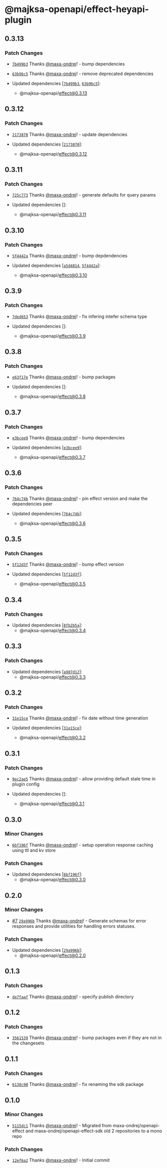 # @majksa-openapi/effect-heyapi-plugin

## 0.3.13

### Patch Changes

- [`7b499b3`](https://github.com/maxa-ondrej/openapi/commit/7b499b3c883a417c7efe927e4c6f47a4d516f760) Thanks [@maxa-ondrej](https://github.com/maxa-ondrej)! - bump dependencies

- [`63b96c5`](https://github.com/maxa-ondrej/openapi/commit/63b96c50af40f405f8b2649dac2cf63247259739) Thanks [@maxa-ondrej](https://github.com/maxa-ondrej)! - remove deprecated dependencies

- Updated dependencies [[`7b499b3`](https://github.com/maxa-ondrej/openapi/commit/7b499b3c883a417c7efe927e4c6f47a4d516f760), [`63b96c5`](https://github.com/maxa-ondrej/openapi/commit/63b96c50af40f405f8b2649dac2cf63247259739)]:
  - @majksa-openapi/effect@0.3.13

## 0.3.12

### Patch Changes

- [`2173870`](https://github.com/maxa-ondrej/openapi/commit/217387078ec79fb7004a8a40ccfaf43e43ef8afa) Thanks [@maxa-ondrej](https://github.com/maxa-ondrej)! - update dependencies

- Updated dependencies [[`2173870`](https://github.com/maxa-ondrej/openapi/commit/217387078ec79fb7004a8a40ccfaf43e43ef8afa)]:
  - @majksa-openapi/effect@0.3.12

## 0.3.11

### Patch Changes

- [`725c773`](https://github.com/maxa-ondrej/openapi/commit/725c773fac64b443ac0e43764d2dcc35492911ba) Thanks [@maxa-ondrej](https://github.com/maxa-ondrej)! - generate defaults for query params

- Updated dependencies []:
  - @majksa-openapi/effect@0.3.11

## 0.3.10

### Patch Changes

- [`5f4442a`](https://github.com/maxa-ondrej/openapi/commit/5f4442a9e66a70e4d159529ef6799e2612bd4c14) Thanks [@maxa-ondrej](https://github.com/maxa-ondrej)! - bump depdendencies

- Updated dependencies [[`a5d4014`](https://github.com/maxa-ondrej/openapi/commit/a5d4014a5e35b26df01f8fc3d4b947518c82b6f6), [`5f4442a`](https://github.com/maxa-ondrej/openapi/commit/5f4442a9e66a70e4d159529ef6799e2612bd4c14)]:
  - @majksa-openapi/effect@0.3.10

## 0.3.9

### Patch Changes

- [`7ded653`](https://github.com/maxa-ondrej/openapi/commit/7ded653f00258be2de1e5c4fe8276b8200adef1f) Thanks [@maxa-ondrej](https://github.com/maxa-ondrej)! - fix infering intefer schema type

- Updated dependencies []:
  - @majksa-openapi/effect@0.3.9

## 0.3.8

### Patch Changes

- [`e63f17e`](https://github.com/maxa-ondrej/openapi/commit/e63f17eb53ebbe6808c5cff1e40252737ed093db) Thanks [@maxa-ondrej](https://github.com/maxa-ondrej)! - bump packages

- Updated dependencies []:
  - @majksa-openapi/effect@0.3.8

## 0.3.7

### Patch Changes

- [`e3bcee9`](https://github.com/maxa-ondrej/openapi/commit/e3bcee9a38ba3ab88e22ba53a9c4e7101bc230c0) Thanks [@maxa-ondrej](https://github.com/maxa-ondrej)! - bump dependencies

- Updated dependencies [[`e3bcee9`](https://github.com/maxa-ondrej/openapi/commit/e3bcee9a38ba3ab88e22ba53a9c4e7101bc230c0)]:
  - @majksa-openapi/effect@0.3.7

## 0.3.6

### Patch Changes

- [`764c74b`](https://github.com/maxa-ondrej/openapi/commit/764c74bb5125d5bb492290c15e4d0850120ea5a1) Thanks [@maxa-ondrej](https://github.com/maxa-ondrej)! - pin effect version and make the dependencies peer

- Updated dependencies [[`764c74b`](https://github.com/maxa-ondrej/openapi/commit/764c74bb5125d5bb492290c15e4d0850120ea5a1)]:
  - @majksa-openapi/effect@0.3.6

## 0.3.5

### Patch Changes

- [`5f12d3f`](https://github.com/maxa-ondrej/openapi/commit/5f12d3f221439bb7f2d729bac3080f993bba6085) Thanks [@maxa-ondrej](https://github.com/maxa-ondrej)! - bump effect version

- Updated dependencies [[`5f12d3f`](https://github.com/maxa-ondrej/openapi/commit/5f12d3f221439bb7f2d729bac3080f993bba6085)]:
  - @majksa-openapi/effect@0.3.5

## 0.3.4

### Patch Changes

- Updated dependencies [[`8fb2b5a`](https://github.com/maxa-ondrej/openapi/commit/8fb2b5a568163bd4086cf8445b57702fe016a1c7)]:
  - @majksa-openapi/effect@0.3.4

## 0.3.3

### Patch Changes

- Updated dependencies [[`a987d12`](https://github.com/maxa-ondrej/openapi/commit/a987d122ea1073c22e9bb119a520d8881c90ab93)]:
  - @majksa-openapi/effect@0.3.3

## 0.3.2

### Patch Changes

- [`31e15ce`](https://github.com/maxa-ondrej/openapi/commit/31e15ce3ed1db3ef7128d686b81ebdb0675bd50a) Thanks [@maxa-ondrej](https://github.com/maxa-ondrej)! - fix date without time generation

- Updated dependencies [[`31e15ce`](https://github.com/maxa-ondrej/openapi/commit/31e15ce3ed1db3ef7128d686b81ebdb0675bd50a)]:
  - @majksa-openapi/effect@0.3.2

## 0.3.1

### Patch Changes

- [`9ec2ae5`](https://github.com/maxa-ondrej/openapi/commit/9ec2ae5087d51ee306dfd67357cad6aba258fc2d) Thanks [@maxa-ondrej](https://github.com/maxa-ondrej)! - allow providing default stale time in plugin config

- Updated dependencies []:
  - @majksa-openapi/effect@0.3.1

## 0.3.0

### Minor Changes

- [`6bf196f`](https://github.com/maxa-ondrej/openapi/commit/6bf196fa1915dbf829fb7c9314f884c40ad3aa29) Thanks [@maxa-ondrej](https://github.com/maxa-ondrej)! - setup operation response caching using ttl and kv store

### Patch Changes

- Updated dependencies [[`6bf196f`](https://github.com/maxa-ondrej/openapi/commit/6bf196fa1915dbf829fb7c9314f884c40ad3aa29)]:
  - @majksa-openapi/effect@0.3.0

## 0.2.0

### Minor Changes

- [#7](https://github.com/maxa-ondrej/openapi/pull/7) [`29a996b`](https://github.com/maxa-ondrej/openapi/commit/29a996b07d8934aec4aaa64e6fb92178331310c3) Thanks [@maxa-ondrej](https://github.com/maxa-ondrej)! - Generate schemas for error responses and provide utilities for handling errors statuses.

### Patch Changes

- Updated dependencies [[`29a996b`](https://github.com/maxa-ondrej/openapi/commit/29a996b07d8934aec4aaa64e6fb92178331310c3)]:
  - @majksa-openapi/effect@0.2.0

## 0.1.3

### Patch Changes

- [`de7faaf`](https://github.com/maxa-ondrej/openapi/commit/de7faafc1bd4c9778921d007278c4fd83ee11bf5) Thanks [@maxa-ondrej](https://github.com/maxa-ondrej)! - specify publish directory

## 0.1.2

### Patch Changes

- [`3561539`](https://github.com/maxa-ondrej/openapi/commit/35615395d6dc5034a2833b4a5438a6ff7507b9e5) Thanks [@maxa-ondrej](https://github.com/maxa-ondrej)! - bump packages even if they are not in the changesets

## 0.1.1

### Patch Changes

- [`6138c90`](https://github.com/maxa-ondrej/openapi/commit/6138c90108d5a5a35c5e8bc202d21f64a02532db) Thanks [@maxa-ondrej](https://github.com/maxa-ondrej)! - fix renaming the sdk package

## 0.1.0

### Minor Changes

- [`5115dc1`](https://github.com/maxa-ondrej/openapi/commit/5115dc122a1db28ea52da223b84df2733f9991f1) Thanks [@maxa-ondrej](https://github.com/maxa-ondrej)! - Migrated from maxa-ondrej/openapi-effect and maxa-ondrej/openapi-effect-sdk old 2 repositories to a mono repo

### Patch Changes

- [`12ef6a2`](https://github.com/maxa-ondrej/openapi/commit/12ef6a2261eaadaf217146694ac0fa5b7167c9e0) Thanks [@maxa-ondrej](https://github.com/maxa-ondrej)! - Initial commit
